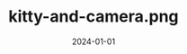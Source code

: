---
title: kitty-and-camera.png
image: /images/made/art/kitty and camera.png
image_description: pixel art drawing of a cat and a security camera looking at each other
date: 2024-01-01
category: art
---
